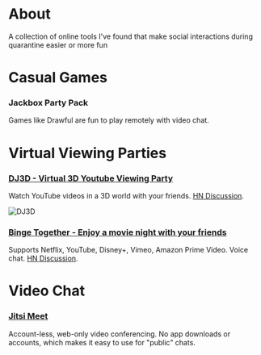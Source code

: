 # About
A collection of online tools I've found that make social interactions during quarantine easier or more fun

# Casual Games
### Jackbox Party Pack
Games like Drawful are fun to play remotely with video chat.

# Virtual Viewing Parties 
### [DJ3D - Virtual 3D Youtube Viewing Party](https://dj3d.io/)
Watch YouTube videos in a 3D world with your friends. [HN Discussion](https://news.ycombinator.com/item?id=22858235).

![DJ3D](https://i.imgur.com/xnJIMct.png)

### [Binge Together - Enjoy a movie night with your friends](https://bingetogether.com/)
Supports Netflix, YouTube, Disney+, Vimeo, Amazon Prime Video. Voice chat. [HN Discussion](https://news.ycombinator.com/item?id=22687086).

# Video Chat
### [Jitsi Meet](https://meet.jit.si/)
Account-less, web-only video conferencing. No app downloads or accounts, which makes it easy to use for "public" chats.
